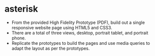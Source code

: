 # asterisk
- From the provided High Fidelity Prototype (PDF), build out a single responsive website page using HTML5 and CSS3.
- There are a total of three views, desktop, portrait tablet, and portrait phone.
- Replicate the prototypes to build the pages and use media queries to adapt the layout as per the prototypes.
